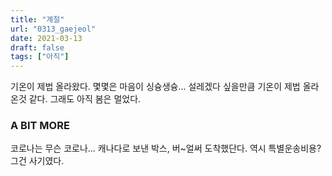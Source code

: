 ```yaml
---
title: "계절"
url: "0313_gaejeol"
date: 2021-03-13
draft: false
tags: ["아직"]
---
```

기온이 제법 올라왔다. 몇몇은 마음이 싱슝생슝... 설레겠다 싶을만큼 기온이 제법 올라온것 같다. 그래도 아직 봄은 멀었다.

### A BIT MORE

코로나는 무슨 코로나... 캐나다로 보낸 박스, 버~얼써 도착했단다. 역시 특별운송비용? 그건 사기였다.
